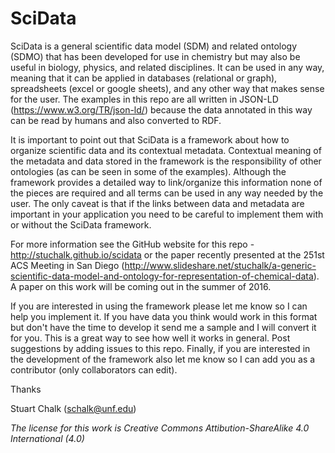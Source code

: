 # SciData

SciData is a general scientific data model (SDM) and related ontology (SDMO) that has been developed for use in chemistry but may also be useful in biology, physics, and related disciplines.  It can be used in any way, meaning that it can be applied in databases (relational or graph), spreadsheets (excel or google sheets), and any other way that makes sense for the user.  The examples in this repo are all written in JSON-LD (https://www.w3.org/TR/json-ld/) because the data annotated in this way can be read by humans and also converted to RDF.

It is important to point out that SciData is a framework about how to organize scientific data and its contextual metadata. Contextual meaning of the metadata and data stored in the framework is the responsibility of other ontologies (as can be seen in some of the examples). Although the framework provides a detailed way to link/organize this information none of the pieces are required and all terms can be used in any way needed by the user.  The only caveat is that if the links between data and metadata are important in your application you need to be careful to implement them with or without the SciData framework.

For more information see the GitHub website for this repo - http://stuchalk.github.io/scidata or the paper recently presented at the 251st ACS Meeting in San Diego (http://www.slideshare.net/stuchalk/a-generic-scientific-data-model-and-ontology-for-representation-of-chemical-data).  A paper on this work will be coming out in the summer of 2016.

If you are interested in using the framework please let me know so I can help you implement it.  If you have data you think would work in this format but don't have the time to develop it send me a sample and I will convert it for you.  This is a great way to see how well it works in general.  Post suggestions by adding issues to this repo.  Finally, if you are interested in the development of the framework also let me know so I can add you as a contributor (only collaborators can edit).

Thanks

Stuart Chalk (schalk@unf.edu)

*The license for this work is Creative Commons Attibution-ShareAlike 4.0 International (4.0)*